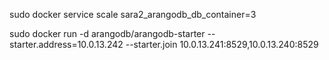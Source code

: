 sudo docker service scale sara2_arangodb_db_container=3

sudo docker run -d arangodb/arangodb-starter     --starter.address=10.0.13.242     --starter.join 10.0.13.241:8529,10.0.13.240:8529
